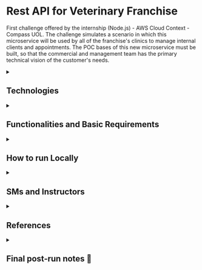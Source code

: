 
# Rest API for Veterinary Franchise

First challenge offered by the internship (Node.js) - AWS Cloud Context - Compass UOL.
The challenge simulates a scenario in which this microservice will be used by all of the franchise's clinics to manage internal clients and appointments.
The POC bases of this new microservice must be built,
so that the commercial and management team has the primary technical vision of the customer's needs.
<details>
<summary>

## Technologies
</summary>


• TypeScript        
• Node.js        
• Express        
• MongoDB
</details>

<details>
<summary>

## Functionalities and Basic Requirements
</summary>

✅ Returns all registered customers     
✅ Register customers       
✅ Update customers       
✅ Delete customers       
✅ Register a pet and add it to a client        
✅ Upgrade a pet        
✅ Delete a pet       

        
## Assessment requirements

• Readability         
• Private repository          
• Small commits           
• Default commits         
• TypeScript          
• Express           
• Readme.md         
• Explanation of how to run locally           
• Share repository access with instructors for evaluation.          

</details>

<details>
<summary>

## How to run Locally
</summary>

### To run the project locally, follow the steps below:

1 - Make sure you have Node.js and git installed on your machine. If not, download the node version compatible with your machine by clicking [here](https://nodejs.org/en/download). And the one from git [here](https://git-scm.com/downloads). (If you have to download git you will have to configure it to activate in the VS Code terminal)

2 - Copy the link provided in the <>Code button of this repository. Go to the Vs Code terminal and use the command **git init** to start a repository and then use the command **git clone <link got>**.

3 - Change the current directory with the command **cd <repository folder>**

4 - Use the command **npm install** to install all required dependencies.

5 - Now rename the .env.example file to .env and add your connection string provided by mongoDB next to the front of MONGO_URL=

6 - change <password> by the access password to your database and enter "/?" enter the name of the bank.

7 - Use the command **npm start** in the VS Code terminal to start the program

8 - Open an application supporting the documentation of requests made by APIs called PostMan.

9 - Create the following routes:

• Route responsible for showing tutors and their pets:
GET - http://localhost:3000/api/clients/tutors

• Route responsible for inserting tutors:
POST - http://localhost:3000/api/clients/tutor

• Route responsible for updating tutors:
PUT - http://localhost:3000/api/clients/tutor/:id

• Route responsible for deleting tutors:
DELETE - http://localhost:3000/api/clients/tutor/:id

• Route responsible for inserting a pet in a tutor:
POST - http://localhost:3000/api/clients/pet/:tutorid

• Route responsible for updating a pet and consequently its owner's pet list:
PUT - http://localhost:3000/api/clients/pet/:petid/tutor/:tutorid

• Route responsible for deleting a pet linked to a tutor:
DELETE - http://localhost:3000/api/clients/pet/:petid/tutor/:tutorid

10 - For effective use, insert the parameters of the Post route responsible for inserting the tutor first according to the example:

<img width="" height="" src="https://github.com/MotahPedro/Compass-Desafio-1/assets/111978930/59515a85-f816-492d-a121-837e8ad11cb8">
</p>

11 - The GET route does not need any parameters. For it to be successful it is necessary to have passed at least one tutor through the route.

12 - The PUT routes require the insertion of parameters that must be changed, in addition of course the tutor ids to update tutor and tutoe and pet ids to update a pet. Similar to POST, but here they will overwrite previous information. Example:

<img width="" height="" src="https://github.com/MotahPedro/Compass-Desafio-1/assets/111978930/fdec4b5b-9d88-4334-bf56-8627a3bd35f0">
</p>

13 - The DELETE routes will only require the ids according to what you want to delete. tutor id to delete a tutor, and tutor and pet id to delete a pet. Example:

<img width="" height="" src="https://github.com/MotahPedro/Compass-Desafio-1/assets/111978930/b5e5f871-468f-471e-b0e3-82cec27f7b24">
</p>

</details>

<details>
    <summary> 

## SMs and Instructors

</summary> 

### Scrum Masters:

- [Alisson Morais](https://www.linkedin.com/in/alisson-morais-642870238/)

- [Yago Felipe Lopes](https://www.linkedin.com/in/yago-lopes-7b78a580/)

### Instructors:

- [Rafael Menegon](https://www.linkedin.com/in/rafael-menegon/)

- [Jonatan Machado](https://www.linkedin.com/in/jonatan-machado/)

- 2 Instructors not found.

</details>

<details>
<summary>

## References
</summary>

 - [Mongoose Guide](https://mongoosejs.com/docs/guides.html)
 - [JavaScript Guide](https://developer.mozilla.org/pt-BR/docs/Web/JavaScript/Reference)
 - [TypeScript Guide](https://www.typescriptlang.org/docs/handbook/intro.html)
</details>

<details>
  <summary> 

  ## Final post-run notes :bookmark_tabs:
  
  </summary>

| | Notes |
| ----- | ----- |
| SoftSkills | - |
| HardSkills | - |

Points of improvement presented:
- [ ]
- [ ]
</details>
